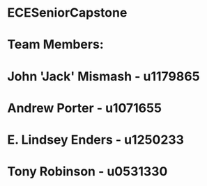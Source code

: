 # ECESeniorCapstone

# Team Members:
# John 'Jack' Mismash - u1179865
# Andrew Porter - u1071655
# E. Lindsey Enders - u1250233
# Tony Robinson - u0531330
#
#
